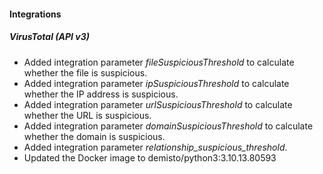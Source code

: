 
#### Integrations

##### VirusTotal (API v3)

- Added integration parameter *fileSuspiciousThreshold* to calculate whether the file is suspicious.
- Added integration parameter *ipSuspiciousThreshold* to calculate whether the IP address is suspicious.
- Added integration parameter *urlSuspiciousThreshold* to calculate whether the URL is suspicious.
- Added integration parameter *domainSuspiciousThreshold* to calculate whether the domain is suspicious.
- Added integration parameter *relationship_suspicious_threshold*.
- Updated the Docker image to demisto/python3:3.10.13.80593
